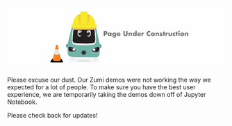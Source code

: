 
![Page under construction](../Data/images/page_under_construction.jpg)

Please excuse our dust. Our Zumi demos were not working the way we expected for a lot of people.
To make sure you have the best user experience, we are temporarily taking the demos down off of Jupyter Notebook.
 
Please check back for updates!

